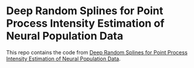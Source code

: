 # Deep Random Splines for Point Process Intensity Estimation of Neural Population Data

This repo contains the code from [Deep Random Splines for Point Process Intensity Estimation of Neural Population Data](https://arxiv.org/pdf/1903.02610.pdf).
